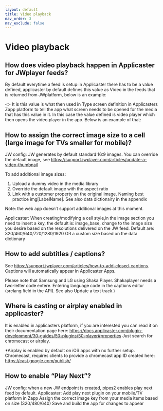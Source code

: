 ```yaml
---
layout: default
title: Video playback
nav_order: 3
nav_exclude: false
---
```

# Video playback
## How does video playback happen in Applicaster for JWplayer feeds?
By default everytime a feed is setup in Applicaster there has to be a value defined, applicaster by default defines this value as Video in the feeds that is returned from JWplatform, below is an example:

<>
It is this value is what then used in Type screen definition in Applicasters Zapp platform to tell the app what screen needs to be opened for the media that has this value in it. In this case the value defined is video player which then opens the video player in the app. Below is an example of that:

## How to assign the correct image size to a cell (large image for TVs smaller for mobile)?

JW config: JW generates by default standard 16:9 images. You can override the default image, see https://support.jwplayer.com/articles/update-a-video-thumbnail 

To add additional image sizes:
1. Upload a dummy video in the media library
1. Override the default image with the aspect ratio
1. Link with a customer property on the original image. Naming best practice img[LabelName]. See also  data dictionairy in the appendix

Note: the web app doesn’t support additional images at this moment. 

Applicaster: 
When creating/modifying a cell style,in the image section you need to insert a key, the default is: image_base, change to the image size you desire based on the resolutions delivered on the JW feed. Default are: 320/460/640/720/1280/1920 OR a custom size based on the data dictionary 


## How to add subtitles / captions?
See https://support.jwplayer.com/articles/how-to-add-closed-captions. Captions will automatically appear in Applicaster Apps. 

Please note that Samsung and LG using Shaka Player. Shakaplayer needs a two-letter code entere. Entering language code in the captions editor (srclang field in the API). See also Update a text track )



## Where is casting or airplay enabled in applicaster?
It is enabled in applicasters platform, if you are interested you can read it on their documentation page here:
https://docs.applicaster.com/plugin-development/30-guides/50-plugins/50-player#properties
Just search for chromecast or airplay.

*Airplay is enabled by default on iOS apps with no further setup. Chromecast, requires clients to provide a chromecast app ID created here:
https://cast.google.com/publish/

## How to enable “Play Next”?
JW config: when a new JW endpoint is created, pipes2 enables play next feed by default.
Applicaster:
Add play next plugin on your mobile/TV platform in Zapp
Assign the correct image key from your media items based on size (320/480/640)
Save and build the app for changes to appear
